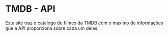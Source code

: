 # TMDB - API  

Este site traz o catalogo de filmes da TMDB com o maximo de informações que a API proporciona sobre cada um deles.
